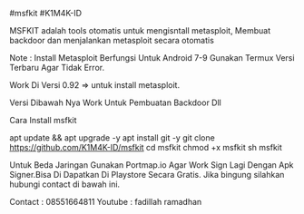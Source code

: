#msfkit
#K1M4K-ID

MSFKIT adalah tools otomatis 
untuk mengisntall metasploit,
Membuat backdoor dan menjalankan metasploit 
secara otomatis

Note : Install Metasploit Berfungsi Untuk Android 7-9
Gunakan Termux Versi Terbaru Agar Tidak Error.

Work Di Versi 0.92 => untuk install metasploit.

Versi Dibawah Nya Work Untuk Pembuatan Backdoor Dll

Cara Install msfkit

apt update && apt upgrade -y
apt install git -y
git clone https://github.com/K1M4K-ID/msfkit
cd msfkit
chmod +x msfkit
sh msfkit

Untuk Beda Jaringan Gunakan Portmap.io
Agar Work Sign Lagi Dengan Apk Signer.Bisa Di Dapatkan
Di Playstore Secara Gratis.
Jika bingung silahkan hubungi contact di bawah ini.

Contact : 08551664811
Youtube : fadillah ramadhan

